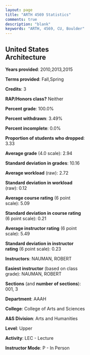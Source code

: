 ```yaml
---
layout: page
title: "ARTH 4569 Statistics"
comments: true
description: "blank"
keywords: "ARTH, 4569, CU, Boulder"
--- 
```

<head>
<script src="https://ajax.googleapis.com/ajax/libs/jquery/2.1.3/jquery.min.js"></script>
<script src="https://dl.dropboxusercontent.com/s/pc42nxpaw1ea4o9/highcharts.js?dl=0"></script>
<!-- <script src="../assets/js/highcharts.js"></script> -->
<style type="text/css">@font-face {
	font-family: "Bebas Neue";
	src: url(https://www.filehosting.org/file/details/544349/BebasNeue%20Regular.otf) format("opentype");
	}
	h1.Bebas { 
		font-family: "Bebas Neue", Verdana, Tahoma;
	}
</style>
</head>
<body>
	<div id="container" style="float: right; width: 45%; height: 88%; margin-left: 2.5%; margin-right: 2.5%;"></div>
	<script language="JavaScript">
		$(document).ready(function() {
		var chart = {type: 'column'};
		var title = {text: 'Grade Distribution'};
		var xAxis = {categories: ['A','B','C','D','F'],crosshair: true};
		var yAxis = {min: 0,title: {text: 'Percentage'}};
		var tooltip = {headerFormat: '<center><b><span style="font-size:20px">{point.key}</span></b></center>',
		               pointFormat: '<td style="padding:0"><b>{point.y:.1f}%</b></td>',
		               footerFormat: '</table>',shared: true,useHTML: true};
		var plotOptions = {column: {pointPadding: 0.0,borderWidth: 0}};  
		var credits = {enabled: false};var series= [{name: 'Percent',data: [40.23,32.18,20.69,2.3,4.6,]}];
		var json = {};
		json.chart = chart;
		json.title = title;
		json.tooltip = tooltip;
		json.xAxis = xAxis;
		json.yAxis = yAxis;  
		json.series = series;
		json.plotOptions = plotOptions;  
		json.credits = credits;
		$('#container').highcharts(json);
	});
	</script>
</body>
			   
## United States Architecture

**Years provided**: 2010,2013,2015

**Terms provided**: Fall,Spring

**Credits**: 3

**RAP/Honors class?** Neither

**Percent grade**: 100.0%

**Percent withdrawn**: 3.49%

**Percent incomplete**: 0.0%

**Proportion of students who dropped**: 3.33

**Average grade** (4.0 scale): 2.94

**Standard deviation in grades**: 10.16

**Average workload** (raw): 2.72

**Standard deviation in workload** (raw): 0.12

**Average course rating** (6 point scale): 5.09

**Standard deviation in course rating** (6 point scale): 0.21

**Average instructor rating** (6 point scale): 5.49

**Standard deviation in instructor rating** (6 point scale): 0.23

**Instructors**: NAUMAN, ROBERT

**Easiest instructor** (based on class grade): NAUMAN, ROBERT

**Sections** (and **number of sections**): 001, 3

**Department**: AAAH

**College**: College of Arts and Sciences

**A&S Division**: Arts and Humanities

**Level**: Upper

**Activity**: LEC - Lecture

**Instructor Mode**: P  - In Person